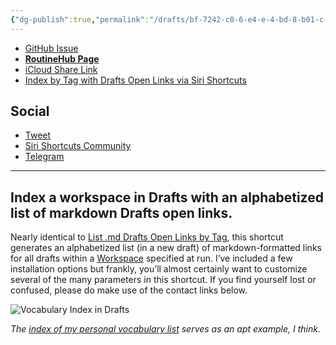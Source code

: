 ```yaml
---
{"dg-publish":true,"permalink":"/drafts/bf-7242-c0-6-e4-e-4-bd-8-b01-c-110-a5-f2-bc-26-a/","dgHomeLink":true,"dgPassFrontmatter":false}
---
```



- [GitHub Issue](https://github.com/extratone/i/issues/163)
- [**RoutineHub Page**](https://routinehub.co/shortcut/11397)
- [iCloud Share Link](https://www.icloud.com/shortcuts/94773262de4445a9893b334be3b00351)
- [Index by Tag with Drafts Open Links via Siri Shortcuts](drafts://open?uuid=225ED750-53C3-455C-9CAD-6CEBA0184ACC)

## Social

- [Tweet](https://twitter.com/NeoYokel/status/1507091177614499841)
- [Siri Shortcuts Community](https://twitter.com/neoyokel/status/1507091640007147530?s=21&t=-6Y3afigCxZ2uvRq7dk0PA)
- [Telegram](https://t.me/extratone/10821)

---

## Index a workspace in Drafts with an alphabetized list of markdown Drafts open links.

Nearly identical to [List .md Drafts Open Links by Tag](https://routinehub.co/shortcut/11085/), this shortcut generates an alphabetized list (in a new draft) of markdown-formatted links for all drafts within a [Workspace](https://docs.getdrafts.com/docs/drafts/workspaces) specified at run. I’ve included a few installation options but frankly, you’ll almost certainly want to customize several of the many parameters in this shortcut. If you find yourself lost or confused, please do make use of the contact links below.

![Vocabulary Index in Drafts](https://davidblue.wtf/frames/vocabularyindex.png)

*The [index of my personal vocabulary list](https://tilde.town/~extratone/vocabulary) serves as an apt example, I think.*